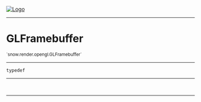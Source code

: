 
[![Logo](../../../../images/logo.png)](../../../../api/index.html)

---



<h1>GLFramebuffer</h1>
<small>`snow.render.opengl.GLFramebuffer`</small>



---

`typedef`

---

&nbsp;
&nbsp;









---

&nbsp;
&nbsp;
&nbsp;
&nbsp;
